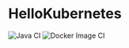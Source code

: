 # HelloKubernetes

![Java CI](https://github.com/ByteFiddler/HelloKubernetes/workflows/Java%20CI/badge.svg)
![Docker Image CI](https://github.com/ByteFiddler/HelloKubernetes/workflows/Docker%20Image%20CI/badge.svg)
